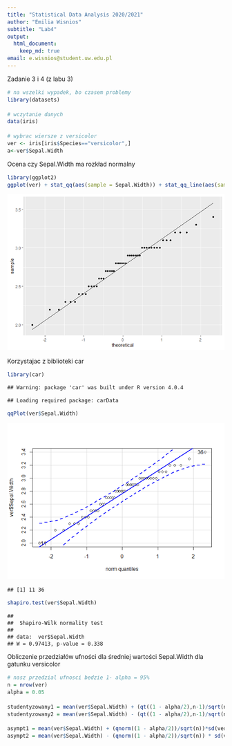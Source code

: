```yaml
---
title: "Statistical Data Analysis 2020/2021"
author: "Emilia Wisnios"
subtitle: "Lab4"
output:   
  html_document:
    keep_md: true
email: e.wisnios@student.uw.edu.pl
---
```



Zadanie 3 i 4 (z labu 3)


```r
# na wszelki wypadek, bo czasem problemy 
library(datasets)

# wczytanie danych
data(iris)

# wybrac wiersze z versicolor
ver <- iris[iris$Species=="versicolor",]
a<-ver$Sepal.Width
```


Ocena czy Sepal.Width ma rozkład normalny

```r
library(ggplot2)
ggplot(ver) + stat_qq(aes(sample = Sepal.Width)) + stat_qq_line(aes(sample = Sepal.Width))
```

![](sad-lab4_files/figure-html/unnamed-chunk-2-1.png)<!-- -->

Korzystajac z biblioteki car

```r
library(car)
```

```
## Warning: package 'car' was built under R version 4.0.4
```

```
## Loading required package: carData
```

```r
qqPlot(ver$Sepal.Width)
```

![](sad-lab4_files/figure-html/unnamed-chunk-3-1.png)<!-- -->

```
## [1] 11 36
```


```r
shapiro.test(ver$Sepal.Width)
```

```
## 
## 	Shapiro-Wilk normality test
## 
## data:  ver$Sepal.Width
## W = 0.97413, p-value = 0.338
```


Obliczenie przedziałów ufności dla średniej wartości Sepal.Width dla gatunku versicolor


```r
# nasz przedzial ufnosci bedzie 1- alpha = 95%
n = nrow(ver)
alpha = 0.05

studentyzowany1 = mean(ver$Sepal.Width) + (qt((1 - alpha/2),n-1)/sqrt(n-1)) * sd(ver$Sepal.Width)
studentyzowany2 = mean(ver$Sepal.Width) - (qt((1 - alpha/2),n-1)/sqrt(n-1)) * sd(ver$Sepal.Width)

asympt1 = mean(ver$Sepal.Width) + (qnorm((1 - alpha/2))/sqrt(n))*sd(ver$Sepal.Width)
asympt2 = mean(ver$Sepal.Width) - (qnorm((1 - alpha/2))/sqrt(n)) * sd(ver$Sepal.Width)
```

